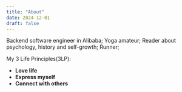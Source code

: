 ```yaml
---
title: "About"
date: 2024-12-01
draft: false
---
```

Backend software engineer in Alibaba;
Yoga amateur;
Reader about psychology, history and self-growth;
Runner;

My 3 Life Principles(3LP): 
- **Love life**
- **Express myself**
- **Connect with others**